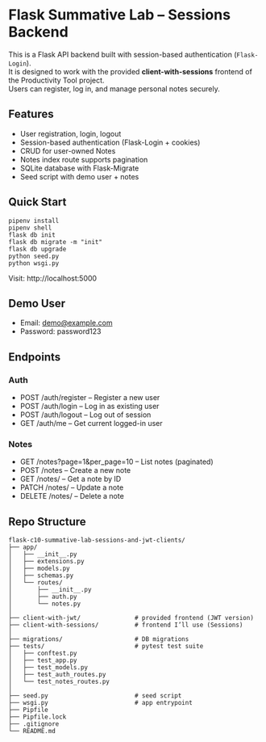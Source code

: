 # Flask Summative Lab – Sessions Backend

This is a Flask API backend built with session-based authentication (`Flask-Login`).  
It is designed to work with the provided **client-with-sessions** frontend of the Productivity Tool project.  
Users can register, log in, and manage personal notes securely.

## Features
- User registration, login, logout
- Session-based authentication (Flask-Login + cookies)
- CRUD for user-owned Notes
- Notes index route supports pagination
- SQLite database with Flask-Migrate
- Seed script with demo user + notes

## Quick Start
```
pipenv install
pipenv shell
flask db init
flask db migrate -m "init"
flask db upgrade
python seed.py
python wsgi.py
```

Visit: http://localhost:5000

## Demo User
- Email: demo@example.com
- Password: password123

## Endpoints

### Auth
- POST /auth/register – Register a new user
- POST /auth/login – Log in as existing user
- POST /auth/logout – Log out of session
- GET /auth/me – Get current logged-in user

### Notes
- GET /notes?page=1&per_page=10 – List notes (paginated)
- POST /notes – Create a new note
- GET /notes/<id> – Get a note by ID
- PATCH /notes/<id> – Update a note
- DELETE /notes/<id> – Delete a note

## Repo Structure

```
flask-c10-summative-lab-sessions-and-jwt-clients/
├── app/
│   ├── __init__.py
│   ├── extensions.py
│   ├── models.py
│   ├── schemas.py
│   └── routes/
│       ├── __init__.py
│       ├── auth.py
│       └── notes.py
│
├── client-with-jwt/               # provided frontend (JWT version)
├── client-with-sessions/          # frontend I’ll use (Sessions)
│
├── migrations/                    # DB migrations
├── tests/                         # pytest test suite
│   ├── conftest.py
│   ├── test_app.py
│   ├── test_models.py
│   ├── test_auth_routes.py
│   └── test_notes_routes.py
│
├── seed.py                        # seed script
├── wsgi.py                        # app entrypoint
├── Pipfile
├── Pipfile.lock
├── .gitignore
└── README.md
```